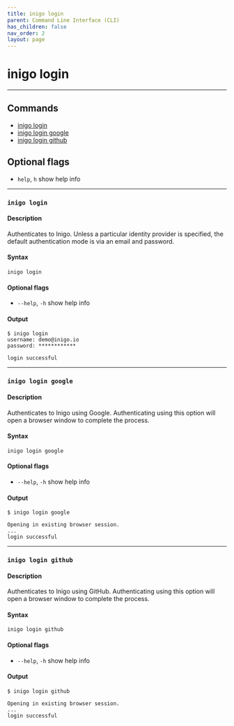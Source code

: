 ```yaml
---
title: inigo login
parent: Command Line Interface (CLI)
has_children: false
nav_order: 2
layout: page
---
```


# inigo login
---

## Commands
- [inigo login](#inigo-login)
- [inigo login google](#inigo-login-google)
- [inigo login github](#inigo-login-github)


## Optional flags
* `help`, `h`
show help info

---

### ```inigo login```
#### **Description**
Authenticates to Inigo. Unless a particular identity provider is specified, the default authentication mode is via an email and password.

#### **Syntax**
```
inigo login
```

#### Optional flags
* `--help`, `-h`
show help info


#### **Output**
```
$ inigo login
username: demo@inigo.io
password: ************

login successful
```

---


### ```inigo login google```
#### **Description**
Authenticates to Inigo using Google. Authenticating using this option will open a browser window to complete the process.

#### **Syntax**
```
inigo login google
```

#### Optional flags
* `--help`, `-h`
show help info


#### **Output**
```
$ inigo login google

Opening in existing browser session.
...
login successful
```

---

### ```inigo login github```
#### **Description**
Authenticates to Inigo using GitHub. Authenticating using this option will open a browser window to complete the process.

#### **Syntax**
```
inigo login github
```

#### Optional flags
* `--help`, `-h`
show help info


#### **Output**
```
$ inigo login github

Opening in existing browser session.
...
login successful
```